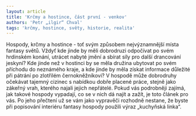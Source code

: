 ```yaml
---
layout: article
title: 'Krčmy a hostince, část první - venkov'
authors: 'Petr „ilgir“ Chval'
tags: 'krčmy, hostince, světy, historie, realita'
---
```


Hospody, krčmy a hostince - toť svým způsobem
nejvýznamnější místa fantasy světů. Vždyť kde
jinde by měli dobrodruzi odpočívat po svém hrdinském
konání, utrácet nabyté jmění a sbírat
síly pro další drancování jeskyní? Kde jinde než
v hostinci by se měla družina ubytovat po svém
příchodu do neznámého kraje, a kde jinde by
měla získat informace důležité při pátrání po
zlotřilém černokněžníkovi? V hospodě může
dobrodruhy očekávat tajemný cizinec s nabídkou
dobře placené práce, stejně jako zákeřný
vrah, kterého najali jejich nepřátelé.
Pokud vás podrobněji zajímá, jak takové hospody
vypadají, co se v nich dá najít a zažít, je
toto článek pro vás. Po jeho přečtení už se vám
jako vypravěči rozhodně nestane, že byste při
popisování interiéru fantasy hospody použili
výraz „kuchyňská linka“.
